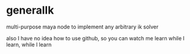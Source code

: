 # generalIk
multi-purpose maya node to implement any arbitrary ik solver

also I have no idea how to use github, so you can watch me learn while I learn, while I learn
